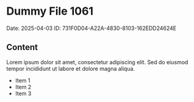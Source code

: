 # Dummy File 1061

Date: 2025-04-03
ID: 731F0D04-A22A-4830-8103-162EDD24624E

## Content

Lorem ipsum dolor sit amet, consectetur adipiscing elit.
Sed do eiusmod tempor incididunt ut labore et dolore magna aliqua.

* Item 1
* Item 2
* Item 3
